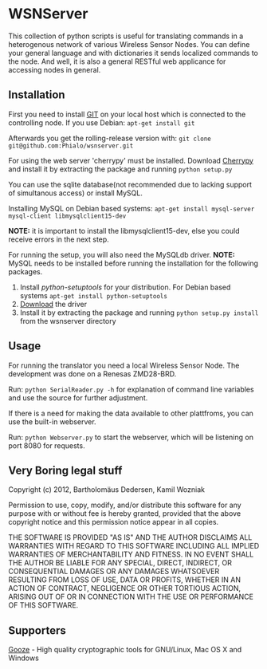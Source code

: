 WSNServer
========

This collection of python scripts is useful for translating commands in a heterogenous 
network of various Wireless Sensor Nodes. You can define your general language and 
with dictionaries it sends localized commands to the node.
And well, it is also a general RESTful web applicance for accessing nodes in general.

Installation
------------

First you need to install [GIT](http://git-scm.com/) on your local host which is connected to the controlling node.
If you use Debian: `apt-get install git`

Afterwards you get the rolling-release version with:
`git clone git@github.com:Phialo/wsnserver.git`

For using the web server 'cherrypy' must be installed.
Download [Cherrypy](http://www.cherrypy.org/wiki/CherryPyDownload) and
install it by extracting the package and running `python setup.py`
   
You can use the sqlite database(not recommended due to lacking support of simultanous access) or 
install MySQL.   

Installing MySQL on Debian based systems:
`apt-get install mysql-server mysql-client libmysqlclient15-dev`

**NOTE:** it is important to install the libmysqlclient15-dev, else you could
      receive errors in the next step.

   
For running the setup, you will also need the MySQLdb driver.
**NOTE:** MySQL needs to be installed before running the installation for the following packages.

1. Install *python-setuptools* for your distribution. For Debian based systems `apt-get install python-setuptools`
2. [Download](http://sourceforge.net/projects/mysql-python/) the driver
3. Install it by extracting the package and running `python setup.py install` from the wsnserver directory


Usage
------


For running the translator you need a local Wireless Sensor Node. The development was done on a 
Renesas ZMD28-BRD.

Run:
`python SerialReader.py -h` for explanation of command line variables and use the source for further adjustment.

If there is a need for making the data available to other plattfroms, you can use the built-in webserver.

Run:
`python Webserver.py` to start the webserver, which will be listening on port 8080 for requests.

Very Boring legal stuff
------------------

Copyright (c) 2012, Bartholomäus Dedersen, Kamil Wozniak

Permission to use, copy, modify, and/or distribute this software for any
purpose with or without fee is hereby granted, provided that the above
copyright notice and this permission notice appear in all copies.

THE SOFTWARE IS PROVIDED "AS IS" AND THE AUTHOR DISCLAIMS ALL WARRANTIES
WITH REGARD TO THIS SOFTWARE INCLUDING ALL IMPLIED WARRANTIES OF
MERCHANTABILITY AND FITNESS. IN NO EVENT SHALL THE AUTHOR BE LIABLE FOR
ANY SPECIAL, DIRECT, INDIRECT, OR CONSEQUENTIAL DAMAGES OR ANY DAMAGES
WHATSOEVER RESULTING FROM LOSS OF USE, DATA OR PROFITS, WHETHER IN AN
ACTION OF CONTRACT, NEGLIGENCE OR OTHER TORTIOUS ACTION, ARISING OUT OF
OR IN CONNECTION WITH THE USE OR PERFORMANCE OF THIS SOFTWARE.

Supporters
---------

[Gooze](http://www.gooze.eu) - High quality cryptographic tools for GNU/Linux, Mac OS X and Windows
